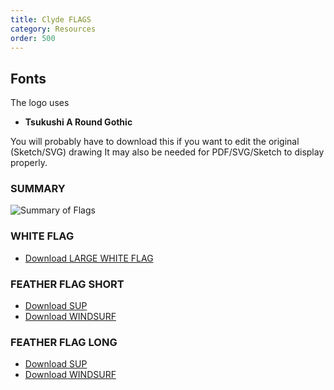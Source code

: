 ```yaml
---
title: Clyde FLAGS
category: Resources
order: 500
---
```

## Fonts
The logo uses
- **Tsukushi A Round Gothic**

You will probably have to download this if you want to edit the original (Sketch/SVG) drawing
It may also be needed for PDF/SVG/Sketch to display properly.


###  SUMMARY
![Summary of Flags](https://numbat70.github.io/clyde/files/CLYDEFLAGSSUMMARY_V1.png)

### WHITE FLAG

-  [Download LARGE WHITE FLAG](https://numbat70.github.io/clyde/files/clydelogoclyde_white_Flag_3.png)

### FEATHER FLAG SHORT

- [Download SUP](https://numbat70.github.io/clyde/files/CLYDE_SUP_FEATHER_V1.png)
- [Download WINDSURF](https://numbat70.github.io/clyde/files/CLYDE_WINDSURF_FEATHER_V1.png)

### FEATHER FLAG LONG  

- [Download SUP](https://numbat70.github.io/clyde/files/CLYDE_SUP_FEATHER_V2.png)
- [Download WINDSURF](https://numbat70.github.io/clyde/files/CLYDE_WINDSURF_FEATHER_V2.png)







